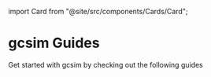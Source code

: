 import Card from "@site/src/components/Cards/Card";

# gcsim Guides

Get started with gcsim by checking out the following guides

<div class="container">
    <div class="row">
        <div class="col col--6 padding--lg">
            <Card
                title="Building a Simulation from Scratch"
                text="Here we build a basic simulation of a Raiden team from scratch."
                link="/guides/building_a_simulation_basic_tutorial"
            />
        </div>
        <div class="col col--6 padding--lg">
            <Card
                title="Understanding Config Files"
                text="Learn the basic structure behind a gcsim config file."
                link="/guides/understanding_config_files"
            />
        </div>
    </div>
    <div class="row">
        <div class="col col--6 padding--lg">
            <Card
                title="Importing From Existing Sim"
                text="Learn how to import from an existing simulation either from the database or from another source."
                link="/guides/importing_from_sim"
            />
        </div>
        <div class="col col--6 padding--lg">
            <Card
                title="Substat Optimizer"
                text={`Learn how to use the substat optimizer to produce "optimized" substats under KQM standards.`}
                link="/guides/substat_optimizer"
            />
        </div>
    </div>
        <div class="row">
        <div class="col col--6 padding--lg">
            <Card
                title="Migrate from v0 to v1"
                text="Learn how to migrate your configs to gcsim v1 coming from gcsim v0."
                link="/guides/migration"
            />
        </div>
    </div>
</div>
